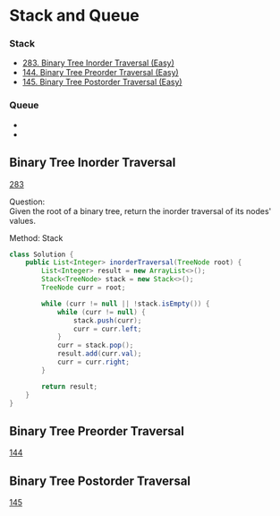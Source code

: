 # Stack and Queue

### Stack
- [283. Binary Tree Inorder Traversal (Easy)](#Binary-Tree-Inorder-Traversal)
- [144. Binary Tree Preorder Traversal (Easy)](#Binary-Tree-Preorder-Traversal)
- [145. Binary Tree Postorder Traversal (Easy)](#Binary-Tree-Postorder-Traversal)

### Queue
- [](#)
- [](#)

<!--Array-->
## Binary Tree Inorder Traversal
[283](https://leetcode.com/problems/binary-tree-inorder-traversal/)

Question: <br> 
Given the root of a binary tree, return the inorder traversal of its nodes' values.

Method: Stack<br>

```java
class Solution {
    public List<Integer> inorderTraversal(TreeNode root) {
        List<Integer> result = new ArrayList<>();
        Stack<TreeNode> stack = new Stack<>();
        TreeNode curr = root;

        while (curr != null || !stack.isEmpty()) {
            while (curr != null) {
                stack.push(curr);
                curr = curr.left;
            }
            curr = stack.pop();
            result.add(curr.val);
            curr = curr.right;
        }

        return result;
    }
}
```

## Binary Tree Preorder Traversal
[144](https://leetcode.com/problems/binary-tree-preorder-traversal/)

## Binary Tree Postorder Traversal
[145](https://leetcode.com/problems/binary-tree-postorder-traversal/)





